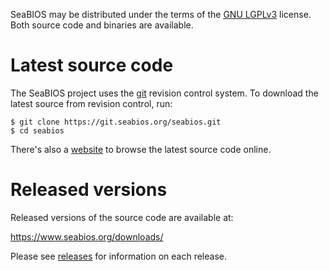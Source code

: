 SeaBIOS may be distributed under the terms of the [GNU
LGPLv3](https://www.gnu.org/licenses/lgpl-3.0-standalone.html) license.
Both source code and binaries are available.

Latest source code
==================

The SeaBIOS project uses the [git](https://git-scm.com/) revision
control system. To download the latest source from revision control,
run:

```
$ git clone https://git.seabios.org/seabios.git
$ cd seabios
```

There's also a [website](http://git.seabios.org/) to browse the latest
source code online.

Released versions
=================

Released versions of the source code are available at:

<https://www.seabios.org/downloads/>

Please see [releases](Releases) for information on each release.
